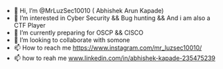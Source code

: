 - 👋 Hi, I’m @MrLuzSec10010 ( Abhishek Arun Kapade) 
- 👀 I’m interested in Cyber Security && Bug hunting && And i am also a CTF Player
- 🌱 I’m currently preparing for OSCP && CISCO
- 💞️ I’m looking to collaborate with somone
- 📫 How to reach me https://www.instagram.com/mr_luzsec10010/
- 📫 how to reah me www.linkedin.com/in/abhishek-kapade-235475239
<!---
MrLuzSec10010/MrLuzSec10010 is a ✨ special ✨ repository because its `README.md` (this file) appears on your GitHub profile.
You can click the Preview link to take a look at your changes.
--->
